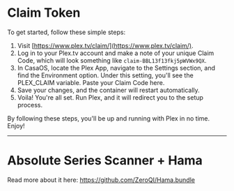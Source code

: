 # Claim Token

To get started, follow these simple steps:

1. Visit [https://www.plex.tv/claim/](https://www.plex.tv/claim/).
2. Log in to your Plex.tv account and make a note of your unique Claim Code, which will look something like `claim-BBL13f13fkj5pWVWx9QX`.
3. In CasaOS, locate the Plex App, navigate to the Settings section, and find the Environment option. Under this setting, you'll see the PLEX_CLAIM variable. Paste your Claim Code here.
4. Save your changes, and the container will restart automatically.
5. Voila! You're all set. Run Plex, and it will redirect you to the setup process.

By following these steps, you'll be up and running with Plex in no time. Enjoy!

---

# Absolute Series Scanner + Hama

Read more about it here: https://github.com/ZeroQI/Hama.bundle
